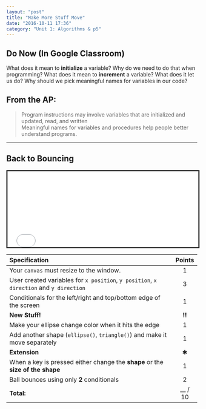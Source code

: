 ```yaml
---
layout: "post"
title: "Make More Stuff Move"
date: "2016-10-11 17:36"
category: "Unit 1: Algorithms & p5"
---
```


## Do Now (In Google Classroom)
What does it mean to **initialize** a variable? Why do we need to do that when programming?
What does it mean to **increment** a variable? What does it let us do?
Why should we pick meaningful names for variables in our code?

## From the AP:
> Program instructions may involve variables that are initialized and updated, read, and written    
> Meaningful names for variables and procedures help people better understand programs.

---

## Back to Bouncing

<iframe src="{{ site.baseurl }}/Code_Examples/ChangeColorBounce" width="100%" height="200px" style="border:solid"></iframe>

| Specification                                                                          | Points  |
|:---------------------------------------------------------------------------------------|:-------:|
| Your `canvas` must resize to the window.                                               |    1    |
| User created variables for `x position`, `y position`, `x direction` and `y direction` |    3    |
| Conditionals for the left/right and top/bottom edge of the screen                      |    1    |
| **New Stuff!**                                                                         | **!!**  |
| Make your ellipse change color when it hits the edge                                   |    1    |
| Add another shape (`ellipse()`, `triangle()`) and make it move separately              |    1    |
| **Extension**                                                                          |    ✱    |
| When a key is pressed either change the **shape** or the **size of the shape**         |    1    |
| Ball bounces using only **2** conditionals                                             |    2    |
| **Total:**                                                                             | __ / 10 |
